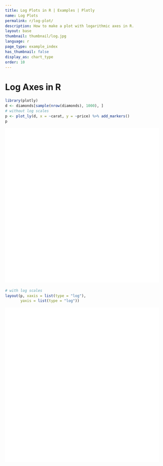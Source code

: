```yaml
---
title: Log Plots in R | Examples | Plotly
name: Log Plots
permalink: r/log-plot/
description: How to make a plot with logarithmic axes in R.
layout: base
thumbnail: thumbnail/log.jpg
language: r
page_type: example_index
has_thumbnail: false
display_as: chart_type
order: 10
---
```



# Log Axes in R


```r
library(plotly)
d <- diamonds[sample(nrow(diamonds), 1000), ]
# without log scales
p <- plot_ly(d, x = ~carat, y = ~price) %>% add_markers()
p
```

![plot of chunk unnamed-chunk-2](figure/unnamed-chunk-2-1.png)




```r
# with log scales
layout(p, xaxis = list(type = "log"),
       yaxis = list(type = "log"))
```

![plot of chunk unnamed-chunk-4](figure/unnamed-chunk-4-1.png)


